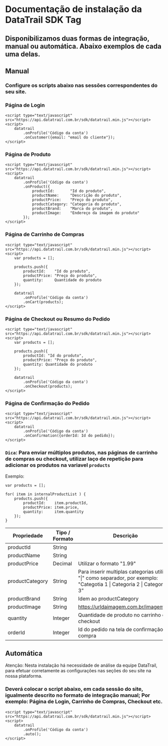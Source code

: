 # Documentação de instalação da DataTrail SDK Tag

## Disponibilizamos duas formas de integração, manual ou automática. Abaixo exemplos de cada uma delas.

## Manual

### Configure os scripts abaixo nas sessões correspondentes do seu site.

### Página de Login

```
<script type="text/javascript" src="https://api.datatrail.com.br/sdk/datatrail.min.js"></script>
<script>
    datatrail
        .onProfile('Código da conta')        
        .onCustomer({email: "email do cliente"});
</script> 
```

### Página de Produto
```
<script type="text/javascript" src="https://api.datatrail.com.br/sdk/datatrail.min.js"></script>
<script>
    datatrail
        .onProfile('Código da conta')
        .onProduct({
            productId:       "Id do produto",
            productName:     "Descrição do produto",
            productPrice:    "Preço do produto",
            productCategory: "Categoria do produto",
            productBrand:    "Marca do produto",
            productImage:    "Endereço da imagem do produto"
        });
</script>
```

### Página de Carrinho de Compras
```
<script type="text/javascript" src="https://api.datatrail.com.br/sdk/datatrail.min.js"></script>
<script>
    var products = [];
    
    products.push({
        productId:    "Id do produto",
        productPrice: "Preço do produto",
        quantity:     Quantidade do produto
    });            

    datatrail
        .onProfile('Código da conta')            
        .onCart(products);
</script>     
```

### Página de Checkout ou Resumo do Pedido
```
<script type="text/javascript" src="https://api.datatrail.com.br/sdk/datatrail.min.js"></script>
<script>
    var products = [];
    
    products.push({
        productId: "Id do produto",
        productPrice: "Preço do produto",
        quantity: Quantidade do produto            
    });           

    datatrail
        .onProfile('Código da conta')
        .onCheckout(products);
</script>  
```
### Página de Confirmação do Pedido
```
<script type="text/javascript" src="https://api.datatrail.com.br/sdk/datatrail.min.js"></script>
<script>
    datatrail
        .onProfile('Código da conta')
        .onConfirmation({orderId: Id do pedido});
</script>
```

### `Dica`: Para enviar múltiplos produtos, nas páginas de carrinho de compras ou checkout, utilizar laço de repetição para adicionar os produtos na variavel `products`
Exemplo:
```
var products = [];

for( item in internalProductList ) {
    products.push({
        productId:    item.productId,
        productPrice: item.price,
        quantity:     item.quantity            
    });
}
```

| Propriedade     | Tipo / Formato    | Descrição                                     | 
| -----------     | -----------       | -----                                         | 
| productId       | String            |                                               |
| productName     | String            |                                               |
| productPrice    | Decimal           | Utilizar o formato "1.99"                     |
| productCategory | String            | Para inserir multiplas categorias utilizar "\|" como separador, por exemplo: "Categotia 1 \| Categoria 2 \| Categoria 3"                                                                                                   |
| productBrand    | String            | Idem ao productCategory                       |
| productImage    | String            | https://urldaimagem.com.br/imagem.jpg         |
| quantity        | Integer           | Quantidade de produto no carrinho ou checkout |
| orderId         | Integer           | Id do pedido na tela de confirmação da compra |

## Automática

Atenção: Nesta instalação há necessidade de análise da equipe DataTrail, para efetuar corretamente as configurações nas seções do seu site na nossa plataforma. 

### Deverá colocar o script abaixo, em cada sessão do site, igualmente descrito no formato de integração manual; Por exemplo: Página de Login, Carrinho de Compras, Checkout etc.
```
<script type="text/javascript" src="https://api.datatrail.com.br/sdk/datatrail.min.js"></script>
<script>
    datatrail
        .onProfile('Código da conta')
        .auto();
</script>
```
